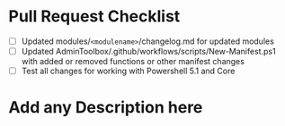 # Pull Request Checklist
- [ ] Updated modules/`<modulename>`/changelog.md for updated modules
- [ ] Updated AdminToolbox/.github/workflows/scripts/New-Manifest.ps1 with added or removed functions or other manifest changes
- [ ] Test all changes for working with Powershell 5.1 and Core

# Add any Description here